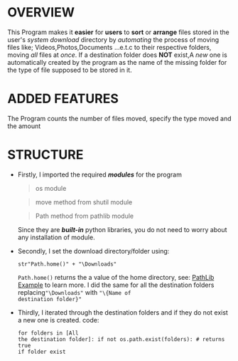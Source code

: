 # OVERVIEW

This Program makes it **easier** for **users** to **sort** or **arrange** files stored in the user's _system download_ directory by _automating_ the process of moving files like; Videos,Photos,Documents ...e.t.c to their respective folders, moving _all_ files at _once_.
If a destination folder does **NOT** exist,A _new_ one is automatically created by the program as the name of the missing folder for the type of file supposed to be stored in it.

# ADDED FEATURES

The Program counts the number of files moved, specify the type moved and the amount

# STRUCTURE

- Firstly, I imported the required ***modules*** for the program

   > os module 

   >move method from shutil module

   >Path method from pathlib module

    Since they are ***built-in*** python libraries, you do not need to worry about any installation of module.
- Secondly, I set the download directory/folder using:<pre><code>str"Path.home()" + "\Downloads"</code></pre> <code>Path.home()</code> returns the a value of the home directory, see: [PathLib Example](https://www.tutorialspoint.com/How-to-find-the-real-user-home-directory-using-Python) to learn more.
  I did the same for all the destination folders replacing<code>"\Downloads"</code> with <code>"\\{Name of destination folder}"</code>
- Thirdly, I iterated through the destination folders and if they do not exist a new one is created.
  code:<pre><code>for folders in [All the destination folder]:
          if not os.path.exist(folders): # returns true if folder exist
      </code></pre>
